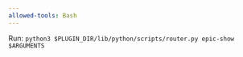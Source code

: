 ```yaml
---
allowed-tools: Bash
---
```


Run: `python3 $PLUGIN_DIR/lib/python/scripts/router.py epic-show $ARGUMENTS`
